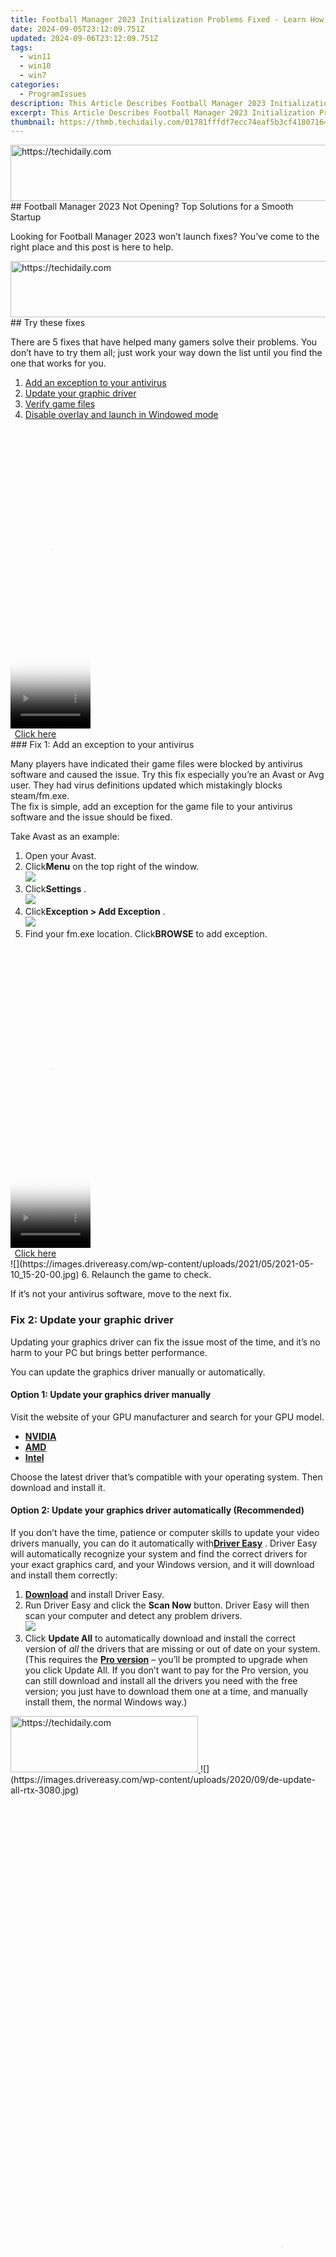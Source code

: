 ```yaml
---
title: Football Manager 2023 Initialization Problems Fixed - Learn How to Start Your Game!
date: 2024-09-05T23:12:09.751Z
updated: 2024-09-06T23:12:09.751Z
tags:
  - win11
  - win10
  - win7
categories:
  - ProgramIssues
description: This Article Describes Football Manager 2023 Initialization Problems Fixed - Learn How to Start Your Game!
excerpt: This Article Describes Football Manager 2023 Initialization Problems Fixed - Learn How to Start Your Game!
thumbnail: https://thmb.techidaily.com/01781fffdf7ecc74eaf5b3cf4180716493ded8344db51bb91021cea7376b2f5b.jpg
---
```


<!-- affiliate ads begin -->
<a href="https://appsumo.8odi.net/c/5597632/2118325/7443" target="_top" id="2118325">
  <img src="//a.impactradius-go.com/display-ad/7443-2118325" border="0" alt="https://techidaily.com" width="728" height="90"/>
</a>
<img height="0" width="0" src="https://appsumo.8odi.net/i/5597632/2118325/7443" style="position:absolute;visibility:hidden;" border="0" />
<!-- affiliate ads end -->
## Football Manager 2023 Not Opening? Top Solutions for a Smooth Startup

Looking for Football Manager 2023 won’t launch fixes? You’ve come to the right place and this post is here to help.

<!-- affiliate ads begin -->
<a href="https://ephamedtechinc.pxf.io/c/5597632/2137227/26400" target="_top" id="2137227">
  <img src="//a.impactradius-go.com/display-ad/26400-2137227" border="0" alt="https://techidaily.com" width="728" height="90"/>
</a>
<img height="0" width="0" src="https://ephamedtechinc.pxf.io/i/5597632/2137227/26400" style="position:absolute;visibility:hidden;" border="0" />
<!-- affiliate ads end -->
## Try these fixes

 There are 5 fixes that have helped many gamers solve their problems. You don’t have to try them all; just work your way down the list until you find the one that works for you.

1. [Add an exception to your antivirus](https://tools.techidaily.com/drivereasy/download/)
2. [Update your graphic driver](https://tools.techidaily.com/drivereasy/download/)
3. [Verify game files](https://tools.techidaily.com/drivereasy/download/)
4. [Disable overlay and launch in Windowed mode](https://tools.techidaily.com/drivereasy/download/)

<!-- affiliate ads begin -->
<span id="1977006">
					<video width="128" height="480" style="cursor:pointer"
           poster="//a.impactradius-go.com/display-clicktoplayimage/1977006.png"
           onclick="if(!this.playClicked){this.play();this.setAttribute('controls',true);this.playClicked=true;}">
	   <source src="//a.impactradius-go.com/display-ad/22993-1977006">
	   <img src="//a.impactradius-go.com/display-clicktoplayimage/1977006.png" style="border: none; height: 100%; width: 100%; object-fit: contain">
	</video>
	<div style="width:80px;text-align:center"><a href="javascript:window.open(decodeURIComponent('https%3A%2F%2Fhomestyler.sjv.io%2Fc%2F5597632%2F1977006%2F22993'), '_blank');void(0);">Click here</a></div>
</span>
<img height="0" width="0" src="https://imp.pxf.io/i/5597632/1977006/22993" style="position:absolute;visibility:hidden;" border="0" />
<!-- affiliate ads end -->
### Fix 1: Add an exception to your antivirus

 Many players have indicated their game files were blocked by antivirus software and caused the issue. Try this fix especially you’re an Avast or Avg user. They had virus definitions updated which mistakingly blocks steam/fm.exe.  
 The fix is simple, add an exception for the game file to your antivirus software and the issue should be fixed.

Take Avast as an example:

1. Open your Avast.
2. Click**Menu** on the top right of the window.  
![](https://images.drivereasy.com/wp-content/uploads/2021/05/2021-05-10_15-16-03.jpg)
3. Click**Settings** .  
![](https://images.drivereasy.com/wp-content/uploads/2021/05/2021-05-10_15-16-38.jpg)
4. Click**Exception > Add Exception** .  
![](https://images.drivereasy.com/wp-content/uploads/2021/05/2021-05-10_15-15-52.jpg)
5. Find your fm.exe location. Click**BROWSE** to add exception.  
<!-- affiliate ads begin -->
<span id="1977020">
					<video width="128" height="480" style="cursor:pointer"
           poster="//a.impactradius-go.com/display-clicktoplayimage/1977020.png"
           onclick="if(!this.playClicked){this.play();this.setAttribute('controls',true);this.playClicked=true;}">
	   <source src="//a.impactradius-go.com/display-ad/22993-1977020">
	   <img src="//a.impactradius-go.com/display-clicktoplayimage/1977020.png" style="border: none; height: 100%; width: 100%; object-fit: contain">
	</video>
	<div style="width:80px;text-align:center"><a href="javascript:window.open(decodeURIComponent('https%3A%2F%2Fhomestyler.sjv.io%2Fc%2F5597632%2F1977020%2F22993'), '_blank');void(0);">Click here</a></div>
</span>
<img height="0" width="0" src="https://imp.pxf.io/i/5597632/1977020/22993" style="position:absolute;visibility:hidden;" border="0" />
<!-- affiliate ads end -->
![](https://images.drivereasy.com/wp-content/uploads/2021/05/2021-05-10_15-20-00.jpg)
6. Relaunch the game to check.

If it’s not your antivirus software, move to the next fix.

### Fix 2: Update your graphic driver

 Updating your graphics driver can fix the issue most of the time, and it’s no harm to your PC but brings better performance.

You can update the graphics driver manually or automatically.

#### Option 1: Update your graphics driver manually

Visit the website of your GPU manufacturer and search for your GPU model.

* **[NVIDIA](https://tools.techidaily.com/drivereasy/download/)**
* **[AMD](https://www.amd.com/en/support)**
* **[Intel](https://downloadcenter.intel.com/product/80939/Graphics)**

 Choose the latest driver that’s compatible with your operating system. Then download and install it.

#### Option 2: Update your graphics driver automatically (Recommended)

 If you don’t have the time, patience or computer skills to update your video drivers manually, you can do it automatically with[**Driver Easy**](https://tools.techidaily.com/drivereasy/download/) . Driver Easy will automatically recognize your system and find the correct drivers for your exact graphics card, and your Windows version, and it will download and install them correctly:

1. **[Download](https://tools.techidaily.com/drivereasy/download/)**  and install Driver Easy.
2. Run Driver Easy and click the **Scan Now** button. Driver Easy will then scan your computer and detect any problem drivers.  
![](https://images.drivereasy.com/wp-content/uploads/2020/08/Scan-now.jpg)
3. Click **Update All** to automatically download and install the correct version of _all_ the drivers that are missing or out of date on your system.(This requires the **[Pro version](https://tools.techidaily.com/drivereasy/download/)**  – you’ll be prompted to upgrade when you click Update All. If you don’t want to pay for the Pro version, you can still download and install all the drivers you need with the free version; you just have to download them one at a time, and manually install them, the normal Windows way.)  
<!-- affiliate ads begin -->
<a href="https://wigfever.sjv.io/c/5597632/2005196/22899" target="_top" id="2005196">
  <img src="//a.impactradius-go.com/display-ad/22899-2005196" border="0" alt="https://techidaily.com" width="300" height="90"/>
</a>
<img height="0" width="0" src="https://wigfever.sjv.io/i/5597632/2005196/22899" style="position:absolute;visibility:hidden;" border="0" />
<!-- affiliate ads end -->
![](https://images.drivereasy.com/wp-content/uploads/2020/09/de-update-all-rtx-3080.jpg)

<!-- affiliate ads begin -->
<span id="1531879">
					<video width="864" height="1536" style="cursor:pointer"
           poster="//a.impactradius-go.com/display-clicktoplayimage/1531879.png"
           onclick="if(!this.playClicked){this.play();this.setAttribute('controls',true);this.playClicked=true;}">
	   <source src="//a.impactradius-go.com/display-ad/16446-1531879">
	   <img src="//a.impactradius-go.com/display-clicktoplayimage/1531879.png" style="border: none; height: 100%; width: 100%; object-fit: contain">
	</video>
	<div style="width:540px;text-align:center"><a href="javascript:window.open(decodeURIComponent('https%3A%2F%2Flaganoo.pxf.io%2Fc%2F5597632%2F1531879%2F16446'), '_blank');void(0);">Click here</a></div>
</span>
<img height="0" width="0" src="https://imp.pxf.io/i/5597632/1531879/16446" style="position:absolute;visibility:hidden;" border="0" />
<!-- affiliate ads end -->
**The Pro version of Driver Easy** comes with full technical support.  
 If you need assistance, please contact **Driver Easy’s support team** at **[support@drivereasy.com](https://tools.techidaily.com/drivereasy/download/) .**

### Fix 3: Verify game files

 When the game file is broken or missing, the game won’t launch. If you’re playing FM21 on Steam, follow the steps to verity integrity of game files.

1. Launch the Steam client.
2. Go to LIBRARY, right-click on Football Manager 2023 and select**Properties** .  
![Steam game properties](https://images.drivereasy.com/wp-content/uploads/2021/04/Steam-game-F1-2020-properties.jpg)
3. Go to**LOCAL FILES** and click**Verify integrity of game files…**  
![verify the integrity of game files](https://images.drivereasy.com/wp-content/uploads/2021/04/F1-2020-verify-the-integrity-of-game-files.jpg)
4. When the process is finished, relaunch the game to check.

If this fix bring no luck, move to the next fix.

<!-- affiliate ads begin -->
<a href="https://united.elfm.net/c/5597632/2139558/4704" target="_top" id="2139558">
  <img src="//a.impactradius-go.com/display-ad/4704-2139558" border="0" alt="https://techidaily.com" width="160" height="90"/>
</a>
<img height="0" width="0" src="https://united.elfm.net/i/5597632/2139558/4704" style="position:absolute;visibility:hidden;" border="0" />
<!-- affiliate ads end -->
### Fix 4: Disable overlay and launch in Windowed mode

 This might be a temporarily fix for some people or doesn’t work, you can give it a try as you like.

1. Launch the Steam client.
2. Go to LIBRARY, right-click on Football Manager 2023 and select**Properties** .  
![Steam game properties](https://images.drivereasy.com/wp-content/uploads/2021/04/Steam-game-F1-2020-properties.jpg)
3. In the**GENERAL** tab, uncheck**Enable the Steam Overlay while in-game** and type**\-windowed** under**LAUNCH OPTIONS** .  
![](https://images.drivereasy.com/wp-content/uploads/2021/05/2021-05-10_17-39-55.jpg)
4. Relaunch the game to check.
<!-- affiliate ads begin -->
<span id="1977004">
					<video width="128" height="480" style="cursor:pointer"
           poster="//a.impactradius-go.com/display-clicktoplayimage/1977004.png"
           onclick="if(!this.playClicked){this.play();this.setAttribute('controls',true);this.playClicked=true;}">
	   <source src="//a.impactradius-go.com/display-ad/22993-1977004">
	   <img src="//a.impactradius-go.com/display-clicktoplayimage/1977004.png" style="border: none; height: 100%; width: 100%; object-fit: contain">
	</video>
	<div style="width:80px;text-align:center"><a href="javascript:window.open(decodeURIComponent('https%3A%2F%2Fhomestyler.sjv.io%2Fc%2F5597632%2F1977004%2F22993'), '_blank');void(0);">Click here</a></div>
</span>
<img height="0" width="0" src="https://imp.pxf.io/i/5597632/1977004/22993" style="position:absolute;visibility:hidden;" border="0" />
<!-- affiliate ads end -->

 If it’s still not working, you may try resetting your whole PC. Note that you need to backup important files before resetting. Some players indicated the game started working normally after that.

---

 That’s it, I hope one of the fixes will work for you. If you have any ideas, feel free to drop on the comment section.

<ins class="adsbygoogle"
     style="display:block"
     data-ad-format="autorelaxed"
     data-ad-client="ca-pub-7571918770474297"
     data-ad-slot="1223367746"></ins>



<ins class="adsbygoogle"
     style="display:block"
     data-ad-client="ca-pub-7571918770474297"
     data-ad-slot="8358498916"
     data-ad-format="auto"
     data-full-width-responsive="true"></ins>

<span class="atpl-alsoreadstyle">Also read:</span>
<div><ul>
<li><a href="https://win-able.techidaily.com/fixed-obs-mic-not-working-6-best-solutions-2024/"><u>[FIXED] OBS Mic Not Working | 6 Best Solutions 2024</u></a></li>
<li><a href="https://facebook-video-footage.techidaily.com/new-in-2024-backward-glance-decoding-youtube-video-reversals/"><u>[New] In 2024, Backward Glance Decoding YouTube Video Reversals</u></a></li>
<li><a href="https://facebook-video-files.techidaily.com/new-in-2024-tips-for-efficiently-changing-fb-cover-image/"><u>[New] In 2024, Tips for Efficiently Changing FB Cover Image</u></a></li>
<li><a href="https://twitter-videos.techidaily.com/updated-2024-approved-how-to-upload-tweets-no-retweets-on-mobile/"><u>[Updated] 2024 Approved How to Upload Tweets - No Retweets on Mobile?</u></a></li>
<li><a href="https://youtube-data.techidaily.com/ed-revolutionize-your-audience-youtube-marketing-101/"><u>[Updated] Revolutionize Your Audience YouTube Marketing 101</u></a></li>
<li><a href="https://screen-capture.techidaily.com/updated-superior-online-sound-devices-ranked-for-recording-2023-for-2024/"><u>[Updated] Superior Online Sound Devices Ranked for Recording 2023 for 2024</u></a></li>
<li><a href="https://win-able.techidaily.com/2024-solutions-for-obs-studio-crashes-steps-to-take-for-seamless-streaming-on-windows-platforms/"><u>2024 Solutions for OBS Studio Crashes: Steps to Take for Seamless Streaming on Windows Platforms</u></a></li>
<li><a href="https://win-able.techidaily.com/alan-wake-2-launch-problems-heres-how-to-resolve-them/"><u>Alan Wake 2 Launch Problems? Here's How to Resolve Them!</u></a></li>
<li><a href="https://win-able.techidaily.com/1722999278352-battlefront-ii-not-starting-solve-the-crash-issues-on-your-pc/"><u>Battlefront II Not Starting? Solve the Crash Issues on Your PC</u></a></li>
<li><a href="https://win-able.techidaily.com/boosting-your-chrome-speed-effective-solutions-for-optimized-browsing/"><u>Boosting Your Chrome Speed: Effective Solutions for Optimized Browsing</u></a></li>
<li><a href="https://win-able.techidaily.com/conquering-the-frustrating-fortnite-error-84-a-players-guide-to-joining-parties-without-hiccups/"><u>Conquering the Frustrating Fortnite Error 84: A Player's Guide to Joining Parties Without Hiccups</u></a></li>
<li><a href="https://buynow-info.techidaily.com/discover-the-best-non-microsoft-productivity-tools/"><u>Discover the Best Non-Microsoft Productivity Tools</u></a></li>
<li><a href="https://win-able.techidaily.com/enhance-your-fall-guys-play-on-desktop-troubleshooting-freezing-problems/"><u>Enhance Your 'Fall Guys' Play on Desktop - Troubleshooting Freezing Problems</u></a></li>
<li><a href="https://win-able.techidaily.com/essential-fixes-for-the-latest-modern-warfare-launch-failures-on-personal-computers/"><u>Essential Fixes for the Latest Modern Warfare Launch Failures on Personal Computers</u></a></li>
<li><a href="https://win-able.techidaily.com/expert-tips-to-fix-stability-issues-with-outpost-infinity-siege-on-windows-pcs/"><u>Expert Tips to Fix Stability Issues with Outpost: Infinity Siege on Windows PCs</u></a></li>
<li><a href="https://win-able.techidaily.com/fixing-dragons-and-glitches-how-to-stop-dragon-age-origins-from-crashing-in-windows-10/"><u>Fixing Dragons and Glitches: How to Stop 'Dragon Age: Origins' From Crashing in Windows 10</u></a></li>
<li><a href="https://win-able.techidaily.com/fixing-installation-problems-a-step-by-step-guide-to-running-tiny-tinas-strikers-of-fate-on-pc-effortlessly/"><u>Fixing Installation Problems: A Step-by-Step Guide to Running Tiny Tina's Strikers of Fate on PC Effortlessly</u></a></li>
<li><a href="https://some-knowledge.techidaily.com/gemini-ai-unleashed-step-by-step-development-strategies-for-newcomers/"><u>Gemini AI Unleashed: Step-by-Step Development Strategies for Newcomers</u></a></li>
<li><a href="https://win-able.techidaily.com/get-to-grips-with-resident-evil-5-pc-boot-problems-a-comprehensive-guide/"><u>Get to Grips with Resident Evil 5 PC Boot Problems: A Comprehensive Guide</u></a></li>
<li><a href="https://win-able.techidaily.com/how-to-debug-call-of-duty-modern-warfares-error-6034-on-both-pc-and-xbox-systems/"><u>How to Debug Call of Duty: Modern Warfare's Error 6034 on Both PC and Xbox Systems</u></a></li>
<li><a href="https://techidaily.com/how-to-downgrade-apple-iphone-12-pro-without-itunes-drfone-by-drfone-ios-system-repair-ios-system-repair/"><u>How to Downgrade Apple iPhone 12 Pro without iTunes? | Dr.fone</u></a></li>
<li><a href="https://driver-download.techidaily.com/how-to-download-the-cutting-edge-graphics-card-driver-for-your-geforce-gtx-1050-effortlessly/"><u>How To Download The Cutting-Edge Graphics Card Driver For Your GeForce GTX 1050 Effortlessly</u></a></li>
<li><a href="https://win-able.techidaily.com/how-to-enhance-dota-2-performance-and-stop-fps-drops-on-windows-1110-systems/"><u>How to Enhance Dota 2 Performance and Stop FPS Drops on Windows 11/10 Systems</u></a></li>
<li><a href="https://win-able.techidaily.com/how-to-fix-directdraw-errors-effectively-tips-and-tricks/"><u>How to Fix DirectDraw Errors Effectively - Tips and Tricks</u></a></li>
<li><a href="https://win-able.techidaily.com/how-to-stop-battlefield-2042-from-crashing-on-your-computer-a-guide/"><u>How to Stop Battlefield 2042 From Crashing on Your Computer: A Guide</u></a></li>
<li><a href="https://win-able.techidaily.com/how-to-stop-frequent-content-warning-browser-issues-on-windows-based-desktops/"><u>How To Stop Frequent 'Content Warning' Browser Issues on Windows-Based Desktops</u></a></li>
<li><a href="https://win-able.techidaily.com/how-to-stop-team-fortress-2-from-constantly-crashing-troubleshooting-guide/"><u>How to Stop Team Fortress 2 From Constantly Crashing - Troubleshooting Guide</u></a></li>
<li><a href="https://tech-recovery.techidaily.com/inviting-friends-into-a-joint-photography-collection-using-iphone/"><u>Inviting Friends Into a Joint Photography Collection Using iPhone</u></a></li>
<li><a href="https://win-able.techidaily.com/mafia-definitive-ultimate-release-postponed-now-resolved/"><u>Mafia: Definitive Ultimate Release Postponed – Now Resolved</u></a></li>
<li><a href="https://win-able.techidaily.com/1723000592828-missed-your-chance-heres-the-fix-l-a-noire-is-now-available-on-pc/"><u>Missed Your Chance? Here's the Fix - 'L. A. Noire' Is Now Available on PC</u></a></li>
<li><a href="https://win-able.techidaily.com/modern-warfare-3-playthrough-success-story-overcoming-memory-glitch-12707/"><u>Modern Warfare ‪3‬ Playthrough Success Story - Overcoming Memory Glitch 12707</u></a></li>
<li><a href="https://win-able.techidaily.com/1723010797858-optimizing-your-gaming-experience-how-to-prevent-and-fix-freezing-while-playing-borderlands-3/"><u>Optimizing Your Gaming Experience: How to Prevent & Fix Freezing While Playing Borderlands 3.</u></a></li>
<li><a href="https://win-able.techidaily.com/overcome-qbittorrent-pauses-effective-fixes-for-when-torrenting-stops/"><u>Overcome qBittorrent Pauses: Effective Fixes for When Torrenting Stops</u></a></li>
<li><a href="https://win-able.techidaily.com/pc-gaming-fix-how-to-keep-your-marvels-avengers-adventure-running-smoothly/"><u>PC Gaming Fix: How to Keep Your Marvel's Avengers Adventure Running Smoothly</u></a></li>
<li><a href="https://win-solutions.techidaily.com/quick-fix-protocols-for-players-facing-launch-problems-with-pc-version-of-saints-row/"><u>Quick-Fix Protocols for Players Facing Launch Problems with PC Version of Saints Row</u></a></li>
<li><a href="https://win-able.techidaily.com/resolved-fixing-left-4-dead-2-sudden-game-crashes/"><u>Resolved: Fixing Left 4 Dead 2 Sudden Game Crashes</u></a></li>
<li><a href="https://some-approaches.techidaily.com/sneak-peek-anticipated-features-of-the-upcoming-samsung-galaxy-unpacked-event-july-10/"><u>Sneak Peek: Anticipated Features of the Upcoming Samsung Galaxy Unpacked Event - July 10</u></a></li>
<li><a href="https://win-able.techidaily.com/solution-steps-for-opening-google-chrome-issues-you-may-face/"><u>Solution Steps for Opening Google Chrome Issues You May Face</u></a></li>
<li><a href="https://win-able.techidaily.com/step-by-step-strategies-to-eradicate-flashing-screens-in-chrome-on-windows-systems-a-top-guide/"><u>Step-by-Step Strategies to Eradicate Flashing Screens in Chrome on Windows Systems: A Top Guide</u></a></li>
<li><a href="https://win-able.techidaily.com/troubleshooting-and-lowering-cpu-demands-caused-by-chrome/"><u>Troubleshooting and Lowering CPU Demands Caused by Chrome</u></a></li>
<li><a href="https://apple-account.techidaily.com/troubleshooting-error-connecting-to-the-apple-id-server-on-apple-iphone-8-by-drfone-ios/"><u>Troubleshooting Error Connecting to the Apple ID Server On Apple iPhone 8</u></a></li>
<li><a href="https://win-able.techidaily.com/ultimate-guide-resolving-paladins-game-crashes/"><u>Ultimate Guide: Resolving Paladins Game Crashes</u></a></li>
<li><a href="https://win-able.techidaily.com/ultimate-troubleshooting-guide-resolving-lost-ark-game-start-issues/"><u>Ultimate Troubleshooting Guide: Resolving 'Lost Ark' Game Start Issues</u></a></li>
<li><a href="https://win-able.techidaily.com/wsappx-overview-strategies-for-minimizing-system-resource-drainage-on-your-computer/"><u>WSAPPX Overview: Strategies for Minimizing System Resource Drainage on Your Computer</u></a></li>
</ul></div>
